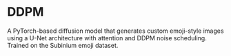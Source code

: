 # DDPM
A PyTorch-based diffusion model that generates custom emoji-style images using a U-Net architecture with attention and DDPM noise scheduling. Trained on the Subinium emoji dataset.
